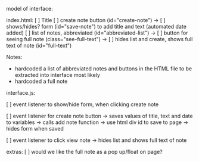 model of interface:

index.html:
[ ] Title 
[ ] create note button (id="create-note")
  -> [ ] shows/hides? form (id="save-note") to add title and text (automated date added)
[ ] list of notes, abbreviated (id="abbreviated-list") 
  -> [ ] button for seeing full note (class="see-full-text")
  -> [ ] hides list and create, shows full text of note (id="full-text")


Notes: 

- hardcoded a list of abbreviated notes and buttons in the HTML file to be extracted into interface most likely
- hardcoded a full note


interface.js:

[ ] event listener to show/hide form, when clicking create note

[ ] event listener for create note button
  -> saves values of title, text and date to variables
  -> calls add note function
  -> use html div id to save to page
  -> hides form when saved

[ ] event listener to click view note
  -> hides list and shows full text of note






extras:
[ ] would we like the full note as a pop up/float on page?
